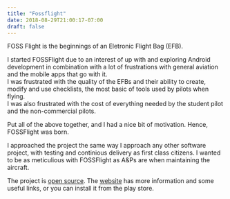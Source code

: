 ```yaml
---
title: "Fossflight"
date: 2018-08-29T21:00:17-07:00
draft: false
---
```


FOSS Flight is the beginnings of an Eletronic Flight Bag (EFB).  

I started FOSSFlight due to an interest of up with and exploring Android development in combination with a lot of frustrations with general aviation and the mobile apps that go with it.  
I was frustrated with the quality of the EFBs and their ability to create, modify and use checklists, the most basic of tools used by pilots when flying.  
I was also frustrated with the cost of everything needed by the student pilot and the non-commercial pilots.  

Put all of the above together, and I had a nice bit of motivation.  Hence, FOSSFlight was born.

I approached the project the same way I approach any other software project, with testing and continious delivery as first class citizens.  I wanted to be as meticulious with FOSSFlight as A&Ps are when maintaining the aircraft.  

The project is [open source](https://gitlab.com/Spargonaut/FOSSFlight-Checklists).  The [website](http://fossflight.org/) has more information and some useful links, or you can install it from the play store.





